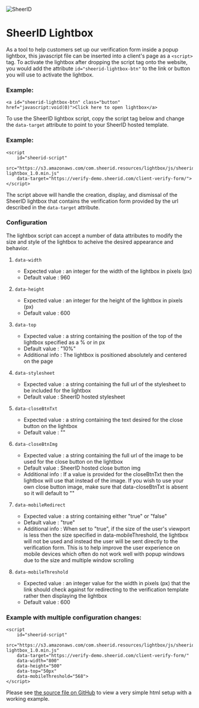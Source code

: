 ![SheerID](https://s3.amazonaws.com/com.sheerid.resources/common/images/logo-sheerid-24.png)

# SheerID Lightbox

As a tool to help customers set up our verification form inside a popup lightbox, this javascript file can be inserted into a client's page as a `<script>` tag. To activate the lightbox after dropping the script tag onto the website, you would add the attribute `id="sheerid-lightbox-btn"` to the link or button you will use to activate the lightbox.

### Example:

	<a id="sheerid-lightbox-btn" class="button" href="javascript:void(0)">Click here to open lightbox</a>

To use the SheerID lightbox script, copy the script tag below and change the `data-target` attribute to point to your SheerID hosted template.

### Example:

	<script
		id="sheerid-script"
		src="https://s3.amazonaws.com/com.sheerid.resources/lightbox/js/sheerid-lightbox_1.0.min.js"
		data-target="https://verify-demo.sheerid.com/client-verify-form/">
	</script>


The script above will handle the creation, display, and dismissal of the SheerID lightbox that contains the verification form provided by the url described in the `data-target` attribute.

### Configuration
The lightbox script can accept a number of data attributes to modify the size and style of the lightbox to acheive the desired appearance and behavior.

1. `data-width`
	* Expected value : an integer for the width of the lightbox in pixels (px)
	* Default value : 960

2. `data-height`
	* Expected value : an integer for the height of the lightbox in pixels (px)
	* Default value : 600

3. `data-top`
	* Expected value : a string containing the position of the top of the lightbox specified as a % or in px
	* Default value : "10%"
	* Additional info : The lightbox is positioned absolutely and centered on the page

4. `data-stylesheet`
	* Expected value : a string containing the full url of the stylesheet to be included for the lightbox
	* Default value : SheerID hosted stylesheet

5. `data-closeBtnTxt`
	* Expected value : a string containing the text desired for the close button on the lightbox
	* Default value : ""

6. `data-closeBtnImg`
	* Expected value : a string containing the full url of the image to be used for the close button on the lightbox
	* Default value : SheerID hosted close button img
	* Additional info : If a value is provided for the closeBtnTxt then the lightbox will use that instead of the image. If you wish to use your own close button image, make sure that data-closeBtnTxt is absent so it will default to ""

7. `data-mobileRedirect`
	* Expected value : a string containing either "true" or "false"
	* Default value : "true"
	* Additional info : When set to "true", if the size of the user's viewport is less then the size specified in data-mobileThreshold, the lightbox will not be used and instead the user will be sent directly to the verification form. This is to help improve the user experience on mobile devices which often do not work well with popup windows due to the size and multiple window scrolling

8. `data-mobileThreshold`
	* Expected value : an integer value for the width in pixels (px) that the link should check against for redirecting to the verification template rather then displaying the lightbox
	* Default value : 600


### Example with multiple configuration changes:

	<script
		id="sheerid-script"
		src="https://s3.amazonaws.com/com.sheerid.resources/lightbox/js/sheerid-lightbox_1.0.min.js"
		data-target="https://verify-demo.sheerid.com/client-verify-form/"
		data-width="800"
		data-height="500"
		data-top="50px"
		data-mobileThreshold="568">
	</script>


Please see [the source file on GitHub](https://github.com/sheerid/getting-started/blob/master/hosted/sheerid-lightbox-example.html) to view a very simple html setup with a working example.













